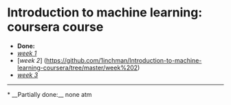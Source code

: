 # Introduction to machine learning: coursera course

* __Done:__
* [_week 1_](https://github.com/1inchman/Introduction-to-machine-learning-coursera/tree/master/Week%201)
* [_week 2_] (https://github.com/1inchman/Introduction-to-machine-learning-coursera/tree/master/week%202)
* [_week 3_](https://github.com/1inchman/Introduction-to-machine-learning-coursera/tree/master/Week%203)


<hr>
* __Partially done:__ none atm


